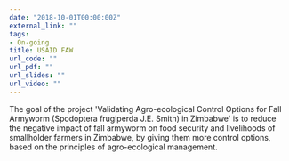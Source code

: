 ```yaml
---
date: "2018-10-01T00:00:00Z"
external_link: ""
tags:
- On-going
title: USAID FAW
url_code: ""
url_pdf: ""
url_slides: ""
url_video: ""
---
```


The goal of the project 'Validating Agro-ecological Control Options for Fall Armyworm (Spodoptera frugiperda J.E. Smith) in Zimbabwe' is to reduce the negative impact of fall armyworm on food security and livelihoods of smallholder farmers in Zimbabwe, by giving them more control options, based on the principles of agro-ecological management.